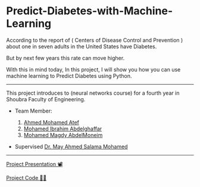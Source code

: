 # Predict-Diabetes-with-Machine-Learning

According to the report of ( Centers of Disease Control and Prevention ) about one in seven adults in the United States have Diabetes.

But by next few years this rate can move higher. 

With this in mind today, In this project, I will show you how you can use machine learning to Predict Diabetes using Python.

---

This project introduces to (neural networks course) for a fourth year in Shoubra Faculty of Engineering.

- Team Member:
    1. [Ahmed Mohamed Atef](https://github.com/ahmedatef1610)
    2. [Mohamed Ibrahim Abdelghaffar](https://github.com/Elwazer007)
    3. [Mohamed Magdy AbdelMoneim](https://www.facebook.com/deco.mohamed.75)

- Supervised [Dr. May Ahmed Salama Mohamed](https://bu.edu.eg/staff/maymohamed3)

---

[Project Presentation 📽️](https://docs.google.com/presentation/d/1XmbMf8zf_zui8ABDKjoeXePuB0JZEFArA_45YLeElOk/edit?usp=sharing)

[Project Code 👨‍💻](https://nbviewer.jupyter.org/github/ahmedatef1610/Predict-Diabetes-with-Machine-Learning/blob/main/project.ipynb)

